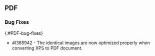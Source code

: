 ## PDF

### Bug Fixes
{:#PDF-bug-fixes}

* \#I365942 - The identical images are now optimized properly when converting XPS to PDF document. 
